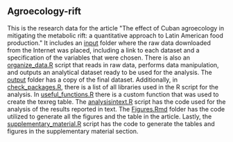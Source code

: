 ## Agroecology-rift

This is the research data for the article "The effect of Cuban agroecology in mitigating the metabolic rift: a quantitative approach to Latin American food production." It includes an [input](/input) folder where the raw data downloaded from the Internet was placed, including a link to each dataset and a specification of the variables that were chosen. There is also an [organize_data.R](/organize_data.R) script that reads in raw data, performs data manipulation, and outputs an analytical dataset ready to be used for the analysis. The [output](/output) folder has a copy of the final dataset. Additionally, in [check_packages.R](/check_packages.R), there is a list of all libraries used in the R script for the analysis. In [useful_functions.R](/useful_functions.R) there is a custom function that was used to create the texreg table. The [analysisintext.R](/analysisintext.R) script has the code used for the analysis of the results reported in text. The [Figures.Rmd](/Figures.Rmd) folder has the code utilized to generate all the figures and the table in the article. Lastly, the [supplementary_material.R](/supplementary_material.R/) script has the code to generate the tables and figures in the supplementary material section. 
    
